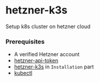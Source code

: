 # hetzner-k3s
Setup k8s cluster on hetzner cloud
### Prerequisites
* A verified Hetzner account
* [hetzner-api-token](https://docs.hetzner.com/cloud/api/getting-started/generating-api-token/) 
* [hetzner-k3s](https://github.com/vitobotta/hetzner-k3://github.com/vitobotta/hetzner-k3s) in `Installation` part
* [kubectl](https://kubernetes.io/docs/tasks/tools://kubernetes.io/docs/tasks/tools/)
